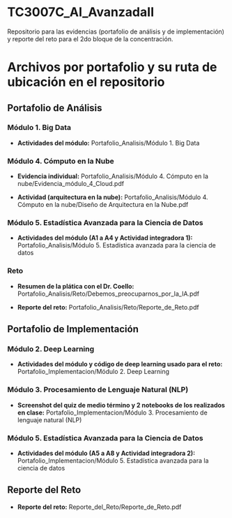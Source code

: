 # TC3007C_AI_AvanzadaII

Repositorio para las evidencias (portafolio de análisis y de implementación) y reporte del reto para el 2do bloque de la concentración.

# Archivos por portafolio y su ruta de ubicación en el repositorio

## Portafolio de Análisis

### Módulo 1. Big Data

* **Actividades del módulo:** Portafolio_Analisis/Módulo 1. Big Data

### Módulo 4. Cómputo en la Nube

* **Evidencia individual:** Portafolio_Analisis/Módulo 4. Cómputo en la nube/Evidencia_módulo_4_Cloud.pdf
  
* **Actividad (arquitectura en la nube):** Portafolio_Analisis/Módulo 4. Cómputo en la nube/Diseño de Arquitectura en la Nube.pdf

### Módulo 5. Estadística Avanzada para la Ciencia de Datos

* **Actividades del módulo (A1 a A4 y Actividad integradora 1):** Portafolio_Analisis/Módulo 5. Estadística avanzada para la ciencia de datos

### Reto

* **Resumen de la plática con el Dr. Coello:** Portafolio_Analisis/Reto/Debemos_preocuparnos_por_la_IA.pdf
  
* **Reporte del reto:** Portafolio_Analisis/Reto/Reporte_de_Reto.pdf

## Portafolio de Implementación

### Módulo 2. Deep Learning

* **Actividades del módulo y código de deep learning usado para el reto:** Portafolio_Implementacion/Módulo 2. Deep Learning

### Módulo 3. Procesamiento de Lenguaje Natural (NLP)

* **Screenshot del quiz de medio término y 2 notebooks de los realizados en clase:** Portafolio_Implementacion/Módulo 3. Procesamiento de lenguaje natural (NLP)

### Módulo 5. Estadística Avanzada para la Ciencia de Datos

* **Actividades del módulo (A5 a A8 y Actividad integradora 2):** Portafolio_Implementacion/Módulo 5. Estadística avanzada para la ciencia de datos

## Reporte del Reto

* **Reporte del reto:** Reporte_del_Reto/Reporte_de_Reto.pdf
